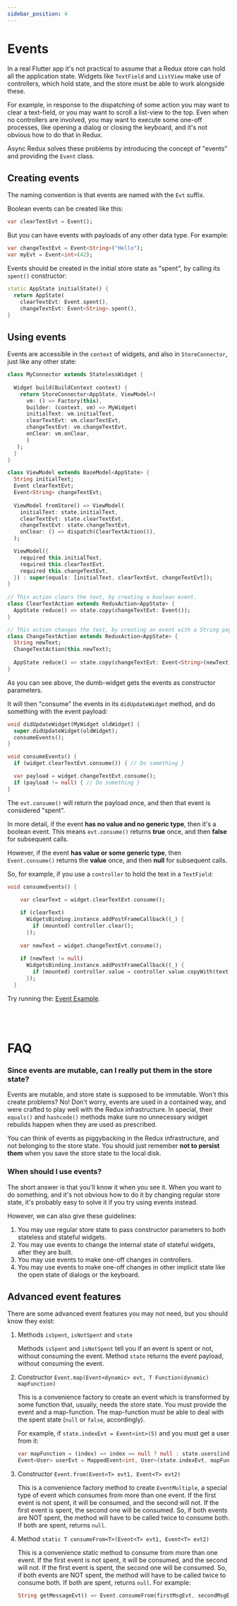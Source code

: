 ```yaml
---
sidebar_position: 4
---
```


# Events

In a real Flutter app it's not practical to assume that a Redux store can hold all the
application state. Widgets like `TextField` and `ListView` make use of controllers, which hold
state, and the store must be able to work alongside these.

For example, in response to the dispatching of some action you may want to clear a text-field, or
you may want to scroll a list-view to the top. Even when no controllers are involved,
you may want to execute some one-off processes, like opening a dialog or closing the keyboard,
and it's not obvious how to do that in Redux.

Async Redux solves these problems by introducing the concept of "events" and providing
the `Event` class.

## Creating events

The naming convention is that events are named with the `Evt` suffix.

Boolean events can be created like this:

```dart
var clearTextEvt = Event();
```

But you can have events with payloads of any other data type. For example:

```dart
var changeTextEvt = Event<String>("Hello");
var myEvt = Event<int>(42);
```

Events should be created in the initial store state as "spent",
by calling its `spent()` constructor:

```dart
static AppState initialState() {
  return AppState(
	clearTextEvt: Event.spent(),
	changeTextEvt: Event<String>.spent(),
}
```

## Using events

Events are accessible in the `context` of widgets, and also in `StoreConnector`, just like any other state:

```dart
class MyConnector extends StatelessWidget {
  
  Widget build(BuildContext context) {
    return StoreConnector<AppState, ViewModel>(
      vm: () => Factory(this),
      builder: (context, vm) => MyWidget(
      initialText: vm.initialText,
      clearTextEvt: vm.clearTextEvt,
      changeTextEvt: vm.changeTextEvt,
      onClear: vm.onClear,
      )
   );
  }
}

class ViewModel extends BaseModel<AppState> {
  String initialText;
  Event clearTextEvt;
  Event<String> changeTextEvt;  
  
  ViewModel fromStore() => ViewModel(
    initialText: state.initialText,
    clearTextEvt: state.clearTextEvt,
    changeTextEvt: state.changeTextEvt,
    onClear: () => dispatch(ClearTextAction()),
  );

  ViewModel({
    required this.initialText,
    required this.clearTextEvt,
    required this.changeTextEvt,
  }) : super(equals: [initialText, clearTextEvt, changeTextEvt]);
}
           
// This action clears the text, by creating a boolean event.
class ClearTextAction extends ReduxAction<AppState> {  
  AppState reduce() => state.copy(changeTextEvt: Event());
}                                                     

// This action changes the text, by creating an event with a String payload.
class ChangeTextAction extends ReduxAction<AppState> {
  String newText;
  ChangeTextAction(this.newText);
    
  AppState reduce() => state.copy(changeTextEvt: Event<String>(newText));
}
```

As you can see above, the dumb-widget gets the events as constructor parameters.

It will then "consume" the events in its `didUpdateWidget` method,
and do something with the event payload:

```dart
void didUpdateWidget(MyWidget oldWidget) {
  super.didUpdateWidget(oldWidget);
  consumeEvents();
}

void consumeEvents() {
  if (widget.clearTextEvt.consume()) { // Do something }

  var payload = widget.changeTextEvt.consume();
  if (payload != null) { // Do something }
}
```

The `evt.consume()` will return the payload once, and then that event is considered "spent".

In more detail, if the event **has no value and no generic type**, then it's a boolean event.
This means `evt.consume()` returns **true** once, and then **false** for subsequent calls.

However, if the event **has value or some generic type**, then `Event.consume()` returns the 
**value** once, and then **null** for subsequent calls.

So, for example, if you use a `controller` to hold the text in a `TextField`:

```dart
void consumeEvents() {

    var clearText = widget.clearTextEvt.consume();
    
	if (clearText)
	  WidgetsBinding.instance.addPostFrameCallback((_) {
		if (mounted) controller.clear();
	  });
     
	var newText = widget.changeTextEvt.consume();
	
	if (newText != null)
	  WidgetsBinding.instance.addPostFrameCallback((_) {
		if (mounted) controller.value = controller.value.copyWith(text: newText);
	  });
  }
```

Try running
the: <a href="https://github.com/marcglasberg/async_redux/blob/master/example/lib/main_event_redux.dart">
Event Example</a>.

<br></br>

# FAQ

### Since events are mutable, can I really put them in the store state?

Events are mutable, and store state is supposed to be immutable. Won't this create problems? No!
Don't worry, events are used in a contained way, and were crafted to play well with the Redux
infrastructure. In special, their `equals()` and `hashcode()` methods make sure no unnecessary
widget rebuilds happen when they are used as prescribed.

You can think of events as piggybacking in the Redux infrastructure, 
and not belonging to the store state. 
You should just remember **not to persist them** when you save the store state to the local disk.

### When should I use events?

The short answer is that you'll know it when you see it. When you want to do something, and it's not
obvious how to do it by changing regular store state, it's probably easy to solve it if you try
using events instead.

However, we can also give these guidelines:

1. You may use regular store state to pass constructor parameters to both stateless and stateful
   widgets.
2. You may use events to change the internal state of stateful widgets, after they are built.
3. You may use events to make one-off changes in controllers.
4. You may use events to make one-off changes in other implicit state like the open state of dialogs
   or the keyboard.

## Advanced event features

There are some advanced event features you may not need, but you should know they exist:

1. Methods `isSpent`, `isNotSpent` and `state`

   Methods `isSpent` and `isNotSpent` tell you if an event is spent or not, without consuming the
   event. Method `state` returns the event payload, without consuming the event.

2. Constructor `Event.map(Event<dynamic> evt, T Function(dynamic) mapFunction)`

   This is a convenience factory to create an event which is transformed by some function that,
   usually, needs the store state. You must provide the event and a map-function. The map-function
   must be able to deal with the spent state (`null` or `false`, accordingly).

   For example, if `state.indexEvt = Event<int>(5)` and you must get a user from it:

   ```dart
   var mapFunction = (index) => index == null ? null : state.users[index];
   Event<User> userEvt = MappedEvent<int, User>(state.indexEvt, mapFunction);
   ```  

3. Constructor `Event.from(Event<T> evt1, Event<T> evt2)`

   This is a convenience factory method to create `EventMultiple`, a special type of event which
   consumes from more than one event. If the first event is not spent, it will be consumed, and the
   second will not. If the first event is spent, the second one will be consumed. So, if both events
   are NOT spent, the method will have to be called twice to consume both. If both are spent,
   returns `null`.

4. Method `static T consumeFrom<T>(Event<T> evt1, Event<T> evt2)`

   This is a convenience static method to consume from more than one event. If the first event is
   not spent, it will be consumed, and the second will not. If the first event is spent, the second
   one will be consumed. So, if both events are NOT spent, the method will have to be called twice
   to consume both. If both are spent, returns `null`. For example:

    ```dart
    String getMessageEvt() => Event.consumeFrom(firstMsgEvt, secondMsgEvt);
    ```
